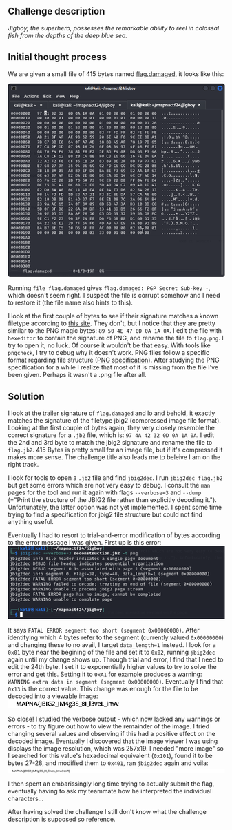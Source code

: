 ## Challenge description
*Jigboy, the superhero, possesses the remarkable ability to reel in colossal fish from the depths of the deep blue sea.*


## Initial thought process
We are given a small file of 415 bytes named [flag.damaged](https://github.com/Jonnen98cool/CTF_writeups/blob/main/mapna_ctf_2024/helper/flag.damaged), it looks like this:

![](https://github.com/Jonnen98cool/CTF_writeups/blob/main/mapna_ctf_2024/helper/original_file.png)

Running `file flag.damaged` gives `flag.damaged: PGP Secret Sub-key -`, which doesn't seem right. I suspect the file is corrupt somehow and I need to restore it (the file name also hints to this).  

I look at the first couple of bytes to see if their signature matches a known filetype according to [this site](https://www.garykessler.net/library/file_sigs.html). They don't, but I notice that they are pretty similar to the PNG magic bytes: `89 50 4E 47 0D 0A 1A 0A`. I edit the file with `hexeditor` to contain the signature of PNG, and rename the file to `flag.png`. I try to open it, no luck. Of course it wouldn't be that easy. With tools like `pngcheck`, I try to debug why it doesn't work. PNG files follow a specific format regarding file structure ([PNG specification](https://www.w3.org/TR/2003/REC-PNG-20031110/#5DataRep)). After studying the PNG specification for a while I realize that most of it is missing from the file I've been given. Perhaps it wasn't a .png file after all.  


## Solution
I look at the trailer signature of `flag.damaged` and lo and behold, it exactly matches the signature of the filetype jbig2 (compressed image file format). Looking at the first couple of bytes again, they very closely resemble the correct signature for a `.jb2` file, which is: `97 4A 42 32 0D 0A 1A 0A`. I edit the 2nd and 3rd byte to match the jbig2 signature and rename the file to `flag.jb2`. 415 Bytes is pretty small for an image file, but if it's compressed it makes more sense. The challenge title also leads me to beleive I am on the right track.  

I look for tools to open a `.jb2` file and find `jbig2dec`. I run `jbig2dec flag.jb2` but get some errors which are not very easy to debug. I consult the `man` pages for the tool and run it again with flags `--verbose=3` and `--dump` (="Print the structure of the JBIG2 file rather than explicitly decoding it."). Unfortunately, the latter option was not yet implemented. I spent some time trying to find a specification for jbig2 file structure but could not find anything useful.  

Eventually I had to resort to trial-and-error modification of bytes according to the error message I was given. First up is this error:
![](https://github.com/Jonnen98cool/CTF_writeups/blob/main/mapna_ctf_2024/helper/error1.png)

It says `FATAL ERROR segment too short (segment 0x00000000)`. After identifying which 4 bytes refer to the segment (currently valued `0x00000000`) and changing these to no avail, I target `data_length=1` instead. I look for a `0x01` byte near the begining of the file and set it to `0x02`, running `jbig2dec` again until my change shows up. Through trial and error, I find that I need to edit the 24th byte. I set it to exponentially higher values to try to solve the error and get this. Setting it to `0xA1` for example produces a warning: `WARNING extra data in segment (segment 0x00000000)`. Eventually I find that `0x13` is the correct value. This change was enough for the file to be decoded into a viewable image:  
![](https://github.com/Jonnen98cool/CTF_writeups/blob/main/mapna_ctf_2024/helper/partial_flag.png)  

So close! I studied the verbose output - which now lacked any warnings or errors - to try figure out how to view the remainder of the image. I tried changing several values and observing if this had a positive effect on the decoded image. Eventually I discovered that the image viewer I was using displays the image resolution, which was 257x19. I needed "more image" so I searched for this value's hexadecimal equivalent (`0x101`), found it to be bytes 27-28, and modified them to `0x401`, ran `jbig2dec` again and voila:  
![](https://github.com/Jonnen98cool/CTF_writeups/blob/main/mapna_ctf_2024/helper/complete_flag.png)  

I then spent an embarissingly long time trying to actually submit the flag, eventually having to ask my teammate how he interpreted the individual characters...    



After having solved the challenge I still don't know what the challenge description is supposed so reference.
